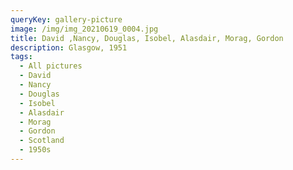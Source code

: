 ```yaml
---
queryKey: gallery-picture
image: /img/img_20210619_0004.jpg
title: David ,Nancy, Douglas, Isobel, Alasdair, Morag, Gordon
description: Glasgow, 1951
tags:
  - All pictures
  - David
  - Nancy
  - Douglas
  - Isobel
  - Alasdair
  - Morag
  - Gordon
  - Scotland
  - 1950s
---
```

